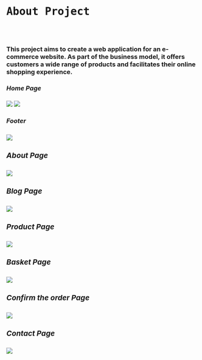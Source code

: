 

<pre><h1>About Project</h1></pre> <br/>
<h3><p>This project aims to create a web application for an e-commerce website. As part of the business model, it offers customers a wide range of products and facilitates their online shopping experience.
</p></h3>
<h3><i>Home Page</i><h3/>
  
<img src="https://github.com/murad-narimanli/ecommerce-client-sil/assets/100444320/e43e464d-d537-4e4a-94c1-b1af056917e3">
<img src="https://github.com/murad-narimanli/ecommerce-client-sil/assets/100444320/51072ef4-dbc8-46a2-9d2f-16541514bd3d">

 


<h3> <i>Footer <i/><h3/>
    <img src="https://github.com/murad-narimanli/ecommerce-client-sil/assets/100444320/6c28b6f2-b7cf-46e3-a691-d48b381d8446">
<h3><i>About Page</i><h3/>
	<img src="https://github.com/murad-narimanli/ecommerce-client-sil/assets/100444320/226cb6e4-2467-4514-a34c-932c662bdaee">
<h3><i>Blog Page</i><h3/>
	<img src="https://github.com/murad-narimanli/ecommerce-client-sil/assets/100444320/fb97edcf-39bc-4902-9a49-099d6683a5de">
<h3><i>Product Page</i><h3/>
	<img src="https://github.com/murad-narimanli/ecommerce-client-sil/assets/100444320/10e76ce1-b914-4497-b0bf-38ebbde4de12">
<h3><i>Basket Page</i><h3/>
<img src="https://github.com/murad-narimanli/ecommerce-client-sil/assets/100444320/7374d3e9-9270-4a98-9d99-1ba485e2ff24">
<h3><i>Confirm the order Page</i><h3/>
	<img src="https://github.com/murad-narimanli/ecommerce-client-sil/assets/100444320/1d7a403b-aaf4-4d20-8a62-f622584c5ffc">
<h3><i>Contact Page</i><h3/>
	<img src="https://github.com/murad-narimanli/ecommerce-client-sil/assets/100444320/057bb503-6c3e-4685-8dee-09312ace6c6c">


